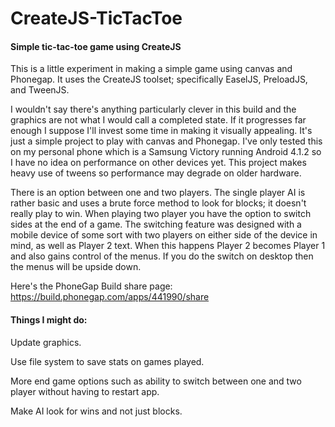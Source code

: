 CreateJS-TicTacToe
=================

#### Simple tic-tac-toe game using CreateJS

This is a little experiment in making a simple game using canvas and Phonegap. It uses the CreateJS toolset; specifically EaselJS, PreloadJS, and TweenJS.

I wouldn't say there's anything particularly clever in this build and the graphics are not what I would call a completed state. If it progresses far enough I suppose I'll invest some time in making it visually appealing. It's just a simple project to play with canvas and Phonegap. I've only tested this on my personal phone which is a Samsung Victory running Android 4.1.2 so I have no idea on performance on other devices yet. This project makes heavy use of tweens so performance may degrade on older hardware.

There is an option between one and two players. The single player AI is rather basic and uses a brute force method to look for blocks; it doesn't really play to win. When playing two player you have the option to switch sides at the end of a game. The switching feature was designed with a mobile device of some sort with two players on either side of the device in mind, as well as Player 2 text. When this happens Player 2 becomes Player 1 and also gains control of the menus. If you do the switch on desktop then the menus will be upside down.

Here's the PhoneGap Build share page: https://build.phonegap.com/apps/441990/share

#### Things I might do:

Update graphics.

Use file system to save stats on games played.

More end game options such as ability to switch between one and two player without having to restart app.

Make AI look for wins and not just blocks.